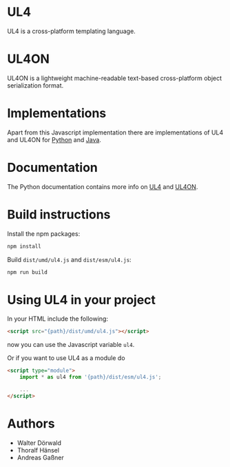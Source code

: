 # UL4

UL4 is a cross-platform templating language.


# UL4ON

UL4ON is a lightweight machine-readable text-based cross-platform object
serialization format.


# Implementations

Apart from this Javascript implementation there are implementations of UL4
and UL4ON for [Python](https://github.com/LivingLogic/LivingLogic.Python.xist)
and [Java](https://github.com/LivingLogic/LivingLogic.Java.ul4).


# Documentation

The Python documentation contains more info on
[UL4](http://python.livinglogic.de/UL4.html) and
[UL4ON](http://python.livinglogic.de/UL4ON.html).


# Build instructions

Install the npm packages:

```bash
npm install
```

Build `dist/umd/ul4.js` and `dist/esm/ul4.js`:

```bash
npm run build
```


# Using UL4 in your project

In your HTML include the following:

```html
<script src="{path}/dist/umd/ul4.js"></script>
```

now you can use the Javascript variable `ul4`.

Or if you want to use UL4 as a module do

```html
<script type="module">
	import * as ul4 from '{path}/dist/esm/ul4.js';

	...
</script>
```

# Authors

* Walter Dörwald
* Thoralf Hänsel
* Andreas Gaßner
